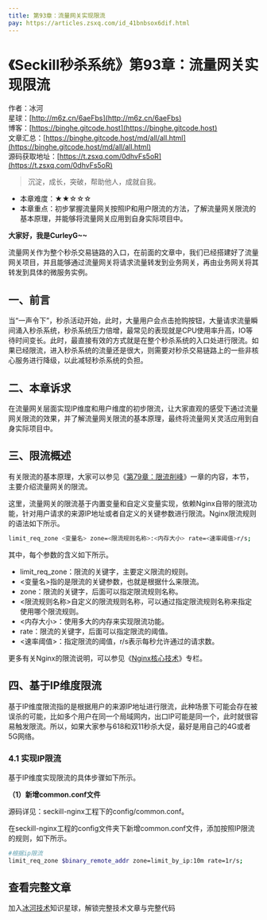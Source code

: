 ```yaml
---
title: 第93章：流量网关实现限流
pay: https://articles.zsxq.com/id_41bnbsox6dif.html
---
```


# 《Seckill秒杀系统》第93章：流量网关实现限流

作者：冰河
<br/>星球：[http://m6z.cn/6aeFbs](http://m6z.cn/6aeFbs)
<br/>博客：[https://binghe.gitcode.host](https://binghe.gitcode.host)
<br/>文章汇总：[https://binghe.gitcode.host/md/all/all.html](https://binghe.gitcode.host/md/all/all.html)
<br/>源码获取地址：[https://t.zsxq.com/0dhvFs5oR](https://t.zsxq.com/0dhvFs5oR)

> 沉淀，成长，突破，帮助他人，成就自我。

* 本章难度：★★☆☆☆
* 本章重点：初步掌握流量网关按照IP和用户限流的方法，了解流量网关限流的基本原理，并能够将流量网关应用到自身实际项目中。

**大家好，我是CurleyG~~**

流量网关作为整个秒杀交易链路的入口，在前面的文章中，我们已经搭建好了流量网关项目，并且能够通过流量网关将请求流量转发到业务网关，再由业务网关将其转发到具体的微服务实例。

## 一、前言

当“一声令下”，秒杀活动开始，此时，大量用户会点击抢购按钮，大量请求流量瞬间涌入秒杀系统，秒杀系统压力倍增，最常见的表现就是CPU使用率升高，IO等待时间变长。此时，最直接有效的方式就是在整个秒杀系统的入口处进行限流。如果已经限流，进入秒杀系统的流量还是很大，则需要对秒杀交易链路上的一些非核心服务进行降级，以此减轻秒杀系统的负担。

## 二、本章诉求

在流量网关层面实现IP维度和用户维度的初步限流，让大家直观的感受下通过流量网关限流的效果，并了解流量网关限流的基本原理，最终将流量网关灵活应用到自身实际项目中。

## 三、限流概述

有关限流的基本原理，大家可以参见《[第79章：限流削峰](https://articles.zsxq.com/id_ktkdpqp8u1bm.html)》一章的内容，本节，主要介绍流量网关的限流。

这里，流量网关的限流基于内置变量和自定义变量实现，依赖Nginx自带的限流功能，针对用户请求的来源IP地址或者自定义的关键参数进行限流。Nginx限流规则的语法如下所示。

```bash
limit_req_zone <变量名> zone=<限流规则名称>:<内存大小> rate=<速率阈值>r/s;
```

其中，每个参数的含义如下所示。

* limit_req_zone：限流的关键字，主要定义限流的规则。
* <变量名>指的是限流的关键参数，也就是根据什么来限流。
* zone：限流的关键字，后面可以指定限流规则名称。
* <限流规则名称>自定义的限流规则名称，可以通过指定限流规则名称来指定使用哪个限流规则。
* <内存大小>：使用多大的内存来实现限流功能。
* rate：限流的关键字，后面可以指定限流的阈值。
* <速率阈值>：指定限流的阈值，r/s表示每秒允许通过的请求数。

更多有关Nginx的限流说明，可以参见《[Nginx核心技术](https://binghe.gitcode.host/md/core/nginx/2023-07-23-%E3%80%8ANginx%E6%A0%B8%E5%BF%83%E6%8A%80%E6%9C%AF%E3%80%8B%E7%AC%AC01%E7%AB%A0-%E5%AE%89%E8%A3%85Nginx.html)》专栏。

## 四、基于IP维度限流

基于IP维度限流指的是根据用户的来源IP地址进行限流，此种场景下可能会存在被误杀的可能，比如多个用户在同一个局域网内，出口IP可能是同一个，此时就很容易触发限流。所以，如果大家参与618和双11秒杀大促，最好是用自己的4G或者5G网络。

### 4.1 实现IP限流

基于IP维度实现限流的具体步骤如下所示。

**（1）新增common.conf文件**

源码详见：seckill-nginx工程下的config/common.conf。

在seckill-nginx工程的config文件夹下新增common.conf文件，添加按照IP限流的规则，如下所示。

```bash
#根据ip限流
limit_req_zone $binary_remote_addr zone=limit_by_ip:10m rate=1r/s;
```
## 查看完整文章

加入[冰河技术](http://m6z.cn/6aeFbs)知识星球，解锁完整技术文章与完整代码

